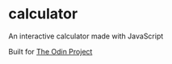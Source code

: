 # calculator
An interactive calculator made with JavaScript 

Built for [The Odin Project](https://www.theodinproject.com)
